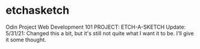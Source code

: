 # etchasketch
Odin Project Web Development 101 PROJECT: ETCH-A-SKETCH
Update: 5/31/21: Changed this a bit, but it's still not quite 
what I want it to be. I'll give it some thought.
